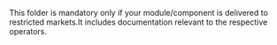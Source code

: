 This folder is mandatory only if your module/component is delivered to restricted markets.It includes documentation relevant to the respective operators.